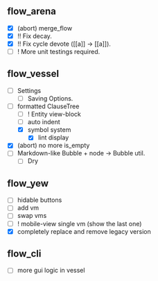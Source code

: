 ## flow_arena
- [x] (abort) merge_flow
- [x] !! Fix decay.
- [x] !! Fix cycle devote ([[a]] -> [[a]]).
- [ ] ! More unit testings required.

## flow_vessel
- [ ] Settings
  - [ ] Saving Options.
- [ ] formatted ClauseTree
  - [ ] ! Entity view-block
  - [ ] auto indent
  - [x] symbol system
    - [x] lint display
- [x] (abort) no more is_empty
- [ ] Markdown-like Bubble + node -> Bubble util.
  - [ ] Dry

## flow_yew
- [ ] hidable buttons
- [ ] add vm
- [ ] swap vms
- [ ] ! mobile-view single vm (show the last one)
- [x] completely replace and remove legacy version

## flow_cli
- [ ] more gui logic in vessel

